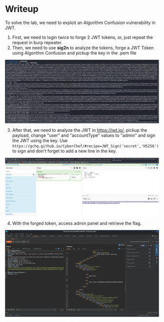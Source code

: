 # Writeup

To solve the lab, we need to exploit an Algorithm Confusion vulnerability in JWT.

1. First, we need to login twice to forge 2 JWT tokens, or, just repeat the request in burp repeater.
2. Then, we need to use **sig2n** to analyze the tokens, forge a JWT Token using Algorithm Confusion and pickup the key in the .pem file

<img align="center" src="screenshots/alg_confusion_generated.png">

3. After that, we need to analyze the JWT in https://jwt.io/, pickup the payload, change "user" and "accountType" values to "admin" and sign the JWT using the key. Use `https://gchq.github.io/CyberChef/#recipe=JWT_Sign('secret','HS256')` to sign and don't forget to add a new line in the key.

<img align="center" src="screenshots/forged_token.png">

4. With the forged token, access admin panel and retrieve the flag.

<img align="center" src="screenshots/flag.png">